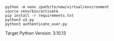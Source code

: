 ```
python -m venv /path/to/new/virtual/environment
source venv/bin/activate
pip install -r requirements.txt
python3 o2.py
python3 authenticate_user.py
```

Target Python Version: 3.10.13
